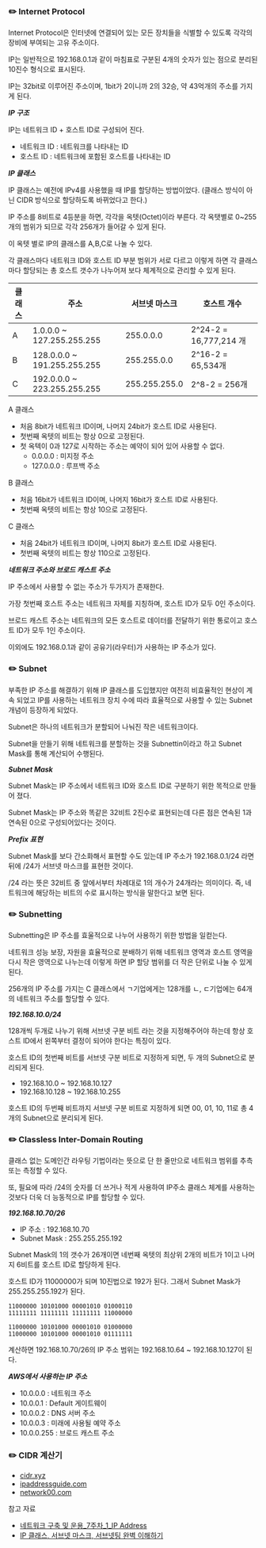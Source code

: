 ### ✏️ Internet Protocol

Internet Protocol은 인터넷에 연결되어 있는 모든 장치들을 식별할 수 있도록 각각의 장비에 부여되는 고유 주소이다.

IP는 일반적으로 192.168.0.1과 같이 마침표로 구분된 4개의 숫자가 있는 점으로 분리된 10진수 형식으로 표시된다.

IP는 32bit로 이루어진 주소이며, 1bit가 2이니까 2의 32승, 약 43억개의 주소를 가지게 된다.

***IP 구조***

IP는 네트워크 ID + 호스트 ID로 구성되어 진다.
- 네트워크 ID : 네트워크를 나타내는 ID
- 호스트 ID : 네트워크에 포함된 호스트를 나타내는 ID

***IP 클래스***

IP 클래스는 예전에 IPv4를 사용했을 때 IP를 할당하는 방법이었다. (클래스 방식이 아닌 CIDR 방식으로 할당하도록 바뀌었다고 한다.)

IP 주소를 8비트로 4등분을 하면, 각각을 옥텟(Octet)이라 부른다. 각 옥탯별로 0~255개의 범위가 되므로 각각 256개가 들어갈 수 있게 된다.

이 옥텟 별로 IP의 클래스를 A,B,C로 나눌 수 있다.

각 클래스마다 네트워크 ID와 호스트 ID 부분 범위가 서로 다르고 이렇게 하면 각 클래스마다 할당되는 총 호스트 갯수가 나누어져 보다 체계적으로 관리할 수 있게 된다.

|클래스|주소|서브넷 마스크|호스트 개수|
|---|---|---|---|
|A|1.0.0.0 ~ 127.255.255.255|255.0.0.0|2^24-2 = 16,777,214 개|
|B|128.0.0.0 ~ 191.255.255.255|255.255.0.0|2^16-2 = 65,534개|
|C|192.0.0.0 ~ 223.255.255.255|255.255.255.0|2^8-2 = 256개|

A 클래스
- 처음 8bit가 네트워크 ID이며, 나머지 24bit가 호스트 ID로 사용된다.
- 첫번째 옥텟의 비트는 항상 0으로 고정된다.
- 첫 옥텍이 0과 127로 시작하는 주소는 예약이 되어 있어 사용할 수 없다.
  - 0.0.0.0 : 미지정 주소
  - 127.0.0.0 : 루프백 주소

B 클래스
- 처음 16bit가 네트워크 ID이며, 나머지 16bit가 호스트 ID로 사용된다.
- 첫번째 옥텟의 비트는 항상 10으로 고정된다.

C 클래스
- 처음 24bit가 네트워크 ID이며, 나머지 8bit가 호스트 ID로 사용된다.
- 첫번째 옥텟의 비트는 항상 110으로 고정된다.

***네트워크 주소와 브로드 캐스트 주소***

IP 주소에서 사용할 수 없는 주소가 두가지가 존재한다.

가장 첫번째 호스트 주소는 네트워크 자체를 지칭하며, 호스트 ID가 모두 0인 주소이다.

브로드 캐스트 주소는 네트워크의 모든 호스트로 데이터를 전달하기 위한 통로이고 호스트 ID가 모두 1인 주소이다.

이외에도 192.168.0.1과 같이 공유기(라우터)가 사용하는 IP 주소가 있다.

### ✏️ Subnet

부족한 IP 주소를 해결하기 위해 IP 클래스를 도입했지만 여전히 비효율적인 현상이 계속 되었고 IP를 사용하는 네트워크 장치 수에 따라 효율적으로 사용할 수 있는 Subnet 개념이 등장하게 되었다.

Subnet은 하나의 네트워크가 분할되어 나눠진 작은 네트워크이다.

Subnet을 만들기 위해 네트워크를 분할하는 것을 Subnettin이라고 하고 Subnet Mask를 통해 계산되어 수행된다.

***Subnet Mask***

Subnet Mask는 IP 주소에서 네트워크 ID와 호스트 ID로 구분하기 위한 목적으로 만들어 졌다.

Subnet Mask는 IP 주소와 똑같은 32비트 2진수로 표현되는데 다른 점은 연속된 1과 연속된 0으로 구성되어있다는 것이다.

***Prefix 표현***

Subnet Mask를 보다 간소화해서 표현할 수도 있는데 IP 주소가 192.168.0.1/24 라면 뒤에 /24가 서브넷 마스크를 표현한 것이다.

/24 라는 뜻은 32비트 중 앞에서부터 차례대로 1의 개수가 24개라는 의미이다. 즉, 네트워크에 해당하는 비트의 수로 표시하는 방식을 말한다고 보면 된다.

### ✏️ Subnetting

Subnetting은 IP 주소를 효울적으로 나누어 사용하기 위한 방법을 일컫는다.

네트워크 성능 보장, 자원을 효율적으로 분배하기 위해 네트워크 영역과 호스트 영역을 다시 작은 영역으로 나누는데 이렇게 하면 IP 할당 범위를 더 작은 단위로 나눌 수 있게 된다.

256개의 IP 주소를 가지는 C 클래스에서 ㄱ기업에게는 128개를 ㄴ, ㄷ기업에는 64개의 네트워크 주소를 할당할 수 있다.

***192.168.10.0/24***

128개씩 두개로 나누기 위해 서브넷 구분 비트 라는 것을 지정해주어야 하는데 항상 호스트 ID에서 왼쪽부터 결정이 되어야 한다는 특징이 있다.

호스트 ID의 첫번째 비트를 서브넷 구분 비트로 지정하게 되면, 두 개의 Subnet으로 분리되게 된다.

- 192.168.10.0 ~ 192.168.10.127
- 192.168.10.128 ~ 192.168.10.255

호스트 ID의 두번째 비트까지 서브넷 구분 비트로 지정하게 되면 00, 01, 10, 11로 총 4개의 Subnet으로 분리되게 된다.

### ✏️ Classless Inter-Domain Routing

클래스 없는 도메인간 라우팅 기법이라는 뜻으로 단 한 줄만으로 네트워크 범위를 추측 또는 측정할 수 있다.

또, 필요에 따라 /24의 숫자를 더 쓰거나 적게 사용하여 IP주소 클래스 체계를 사용하는 것보다 더욱 더 능동적으로 IP를 할당할 수 있다.

***192.168.10.70/26***

- IP 주소 : 192.168.10.70
- Subnet Mask : 255.255.255.192

Subnet Mask의 1의 갯수가 26개이면 네번째 옥텟의 최상위 2개의 비트가 1이고 나머지 6비트를 호스트 ID로 할당하게 된다.

호스트 ID가 11000000가 되며 10진법으로 192가 된다. 그래서 Subnet Mask가 255.255.255.192가 된다.

```
11000000 10101000 00001010 01000110
11111111 11111111 11111111 11000000

11000000 10101000 00001010 01000000 
11000000 10101000 00001010 01111111
```

계산하면 192.168.10.70/26의 IP 주소 범위는 192.168.10.64 ~ 192.168.10.127이 된다.

***AWS에서 사용하는 IP 주소***
- 10.0.0.0 : 네트워크 주소
- 10.0.0.1 : Default 게이트웨이
- 10.0.0.2 : DNS 서버 주소
- 10.0.0.3 : 미래에 사용될 예약 주소
- 10.0.0.255 : 브로드 캐스트 주소

### ✏️ CIDR 계산기
- [cidr.xyz](https://cidr.xyz/)
- [ipaddressguide.com](https://www.ipaddressguide.com/)
- [network00.com](https://network00.com/NetworkTools/IPv4AddressPlanner/)

참고 자료
- [네트워크 구축 및 운용_7주차_1_IP Address](https://www.youtube.com/watch?v=b7Wk-6w5vgg)
- [IP 클래스, 서브넷 마스크, 서브넷팅 완벽 이해하기](https://inpa.tistory.com/entry/WEB-IP-%ED%81%B4%EB%9E%98%EC%8A%A4-%EC%84%9C%EB%B8%8C%EB%84%B7-%EB%A7%88%EC%8A%A4%ED%81%AC-%EC%84%9C%EB%B8%8C%EB%84%B7%ED%8C%85-%EC%B4%9D%EC%A0%95%EB%A6%AC)
